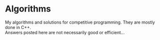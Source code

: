 # Algorithms

My algorithms and solutions for competitive programming.
They are mostly done in C++.
<br>
Answers posted here are not necessarily good or efficient...
